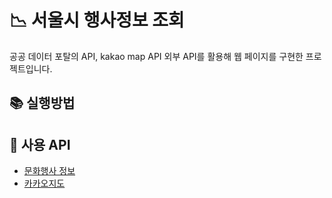 # 📉 서울시 행사정보 조회

공공 데이터 포탈의 API, kakao map API 외부 API를 활용해 웹 페이지를 구현한 프로젝트입니다.

## 📚 실행방법


## 📑 사용 API
- [문화행사 정보](http://data.seoul.go.kr/dataList/OA-2269/S/1/datasetView.do)
- [카카오지도](https://apis.map.kakao.com/) 
